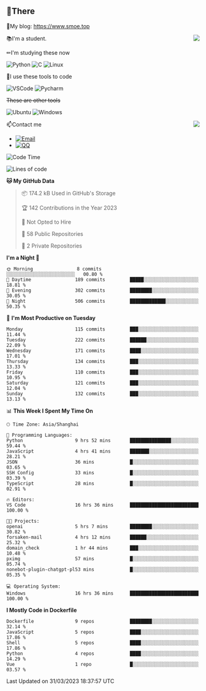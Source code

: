 
## 👏There

📰My blog: https://www.smoe.top

<img align="right" src="https://github-readme-stats.vercel.app/api/top-langs/?username=AkashiCoin"/>


📚I'm a student.

✏I'm studying these now

![Python](https://img.shields.io/badge/-Python-blue?style=flat-square&logo=Python&logoColor=fff)
![C](https://img.shields.io/badge/-C-585858?style=flat-square&logo=C&logoColor=fff)
![Linux](https://img.shields.io/badge/-Linux-black?style=flat-square&logo=Linux&logoColor=fff)

🔨I use these tools to code

![VSCode](https://img.shields.io/badge/-VSCode-blue?style=flat-square&logo=visualstudiocode&logoColor=fff)
![Pycharm](https://img.shields.io/badge/-Pycharm-green?style=flat-square&logo=pycharm&logoColor=fff)

 ~~These are other tools~~

![Ubuntu](https://img.shields.io/badge/-Ubuntu-orange?style=flat-square&logo=Ubuntu&logoColor=fff)
![Windows](https://img.shields.io/badge/-Windows-blue?style=flat-square&logo=Windows&logoColor=fff)

<img align="right" src="https://github-readme-stats.vercel.app/api?username=AkashiCoin" />


📫Contact me

* [![Email](https://img.shields.io/badge/Email-l1040186796@gmail.com-1?style=social&logoColor=fff)](mailto:l1040186796@gmail.com)
* [![QQ](https://img.shields.io/badge/QQ-1040186796-1?style=social&logoColor=fff)](tencent://AddContact/?fromId=45&fromSubId=1&subcmd=all&uin=1040186796&website=www.oicqzone.com)

<!--START_SECTION:waka-->
![Code Time](http://img.shields.io/badge/Code%20Time-674%20hrs%2012%20mins-blue)

![Lines of code](https://img.shields.io/badge/From%20Hello%20World%20I%27ve%20Written-237.8%20thousand%20lines%20of%20code-blue)

**🐱 My GitHub Data** 

> 📦 174.2 kB Used in GitHub's Storage 
 > 
> 🏆 142 Contributions in the Year 2023
 > 
> 🚫 Not Opted to Hire
 > 
> 📜 58 Public Repositories 
 > 
> 🔑 2 Private Repositories 
 > 
**I'm a Night 🦉** 

```text
🌞 Morning                8 commits           ░░░░░░░░░░░░░░░░░░░░░░░░░   00.80 % 
🌆 Daytime                189 commits         █████░░░░░░░░░░░░░░░░░░░░   18.81 % 
🌃 Evening                302 commits         ████████░░░░░░░░░░░░░░░░░   30.05 % 
🌙 Night                  506 commits         █████████████░░░░░░░░░░░░   50.35 % 
```
📅 **I'm Most Productive on Tuesday** 

```text
Monday                   115 commits         ███░░░░░░░░░░░░░░░░░░░░░░   11.44 % 
Tuesday                  222 commits         ██████░░░░░░░░░░░░░░░░░░░   22.09 % 
Wednesday                171 commits         ████░░░░░░░░░░░░░░░░░░░░░   17.01 % 
Thursday                 134 commits         ███░░░░░░░░░░░░░░░░░░░░░░   13.33 % 
Friday                   110 commits         ███░░░░░░░░░░░░░░░░░░░░░░   10.95 % 
Saturday                 121 commits         ███░░░░░░░░░░░░░░░░░░░░░░   12.04 % 
Sunday                   132 commits         ███░░░░░░░░░░░░░░░░░░░░░░   13.13 % 
```


📊 **This Week I Spent My Time On** 

```text
🕑︎ Time Zone: Asia/Shanghai

💬 Programming Languages: 
Python                   9 hrs 52 mins       ███████████████░░░░░░░░░░   59.44 % 
JavaScript               4 hrs 41 mins       ███████░░░░░░░░░░░░░░░░░░   28.21 % 
JSON                     36 mins             █░░░░░░░░░░░░░░░░░░░░░░░░   03.65 % 
SSH Config               33 mins             █░░░░░░░░░░░░░░░░░░░░░░░░   03.39 % 
TypeScript               28 mins             █░░░░░░░░░░░░░░░░░░░░░░░░   02.91 % 

🔥 Editors: 
VS Code                  16 hrs 36 mins      █████████████████████████   100.00 % 

🐱‍💻 Projects: 
openai                   5 hrs 7 mins        ████████░░░░░░░░░░░░░░░░░   30.82 % 
forsaken-mail            4 hrs 12 mins       ██████░░░░░░░░░░░░░░░░░░░   25.32 % 
domain_check             1 hr 44 mins        ███░░░░░░░░░░░░░░░░░░░░░░   10.48 % 
pximg                    57 mins             █░░░░░░░░░░░░░░░░░░░░░░░░   05.74 % 
nonebot-plugin-chatgpt-pl53 mins             █░░░░░░░░░░░░░░░░░░░░░░░░   05.35 % 

💻 Operating System: 
Windows                  16 hrs 36 mins      █████████████████████████   100.00 % 
```

**I Mostly Code in Dockerfile** 

```text
Dockerfile               9 repos             ████████░░░░░░░░░░░░░░░░░   32.14 % 
JavaScript               5 repos             ████░░░░░░░░░░░░░░░░░░░░░   17.86 % 
Shell                    5 repos             ████░░░░░░░░░░░░░░░░░░░░░   17.86 % 
Python                   4 repos             ████░░░░░░░░░░░░░░░░░░░░░   14.29 % 
Vue                      1 repo              █░░░░░░░░░░░░░░░░░░░░░░░░   03.57 % 
```




 Last Updated on 31/03/2023 18:37:57 UTC
<!--END_SECTION:waka-->
